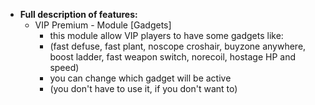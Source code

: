   * **Full description of features:**   
     - VIP Premium - Module [Gadgets]
        - this module allow VIP players to have some gadgets like: 
        - (fast defuse, fast plant, noscope croshair, buyzone anywhere, boost ladder, fast weapon switch, norecoil, hostage HP and speed)
        - you can change which gadget will be active
        - (you don't have to use it, if you don't want to)
